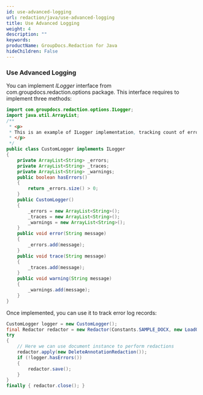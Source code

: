 ```yaml
---
id: use-advanced-logging
url: redaction/java/use-advanced-logging
title: Use Advanced Logging
weight: 4
description: ""
keywords: 
productName: GroupDocs.Redaction for Java
hideChildren: False
---
```

### Use Advanced Logging

You can implement *ILogger* interface from com.groupdocs.redaction.options package. This interface requires to implement three methods:



```java
import com.groupdocs.redaction.options.ILogger;
import java.util.ArrayList;
/**
 * <p>
 * This is an example of ILogger implementation, tracking count of error messages.
 * </p>
 */
public class CustomLogger implements ILogger
{
    private ArrayList<String> _errors;
    private ArrayList<String> _traces;
    private ArrayList<String> _warnings;
    public boolean hasErrors() 
    { 
        return _errors.size() > 0; 
    }
    public CustomLogger()
    {
        _errors = new ArrayList<String>();
        _traces = new ArrayList<String>();
        _warnings = new ArrayList<String>();
    }
    public void error(String message)
    {
        _errors.add(message);
    }
    public void trace(String message)
    {
        _traces.add(message);
    }
    public void warning(String message)
    {
        _warnings.add(message);
    }
}
```

Once implemented, you can use it to track error log records:



```java
CustomLogger logger = new CustomLogger();
final Redactor redactor = new Redactor(Constants.SAMPLE_DOCX, new LoadOptions(), new RedactorSettings(logger));
try 
{
    // Here we can use document instance to perform redactions
    redactor.apply(new DeleteAnnotationRedaction());
    if (!logger.hasErrors())
    {
        redactor.save();
    }
}
finally { redactor.close(); }
```

